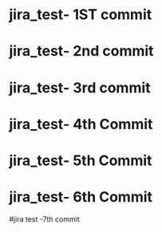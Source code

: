 # jira_test- 1ST commit
# jira_test- 2nd commit
# jira_test- 3rd commit
# jira_test- 4th Commit
# jira_test- 5th Commit
# jira_test- 6th Commit
#jira test -7th commit
